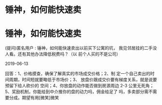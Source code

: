 # 锤神，如何能快速卖

# 锤神，如何能快速卖

(提问)匿名用户 : 锤神，如何能快速卖出以前买下公寓的坑， 我见邻居挂的二手没人看。还有其他办法降低税费吗？（以 前个人买的不是公司）

2019-06-13

回答：1、价格摸查，确保了解真实的市场成交价格；2、制 定一个自己卖出的时间周期，时间短就要略低于市场价；3、 放盘价跟成交价要有梯度关系，就是说要预留下给人砍价的 空间；4、你放盘的动作能否做到房源周边 2-3 公里无死角； 5、奖励机制，你能给到中介推你的盘的动力吗，佣金给足了 吗，多卖部分需不需要分成。期望有用[微笑]微笑